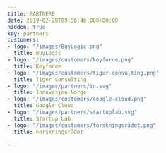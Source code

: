 ```yaml
---
title: PARTNERE
date: 2019-02-20T09:56:46.000+00:00
hidden: true
key: partners
customers:
- logo: "/images/BuyLogic.png"
  title: BuyLogic
- logo: "/images/customers/keyforce.png"
  title: Keyforce
- logo: "/images/customers/tiger-consulting.png"
  title: Tiger Consulting
- logo: "/images/partners/in.svg"
  title: Innovasjon Norge
- logo: "/images/customers/google-cloud.png"
  title: Google Cloud
- logo: "/images/partners/startuplab.svg"
  title: Startup Lab
- logo: "/images/customers/forskningsrådet.png"
  title: Forskningsrådet

---
```

